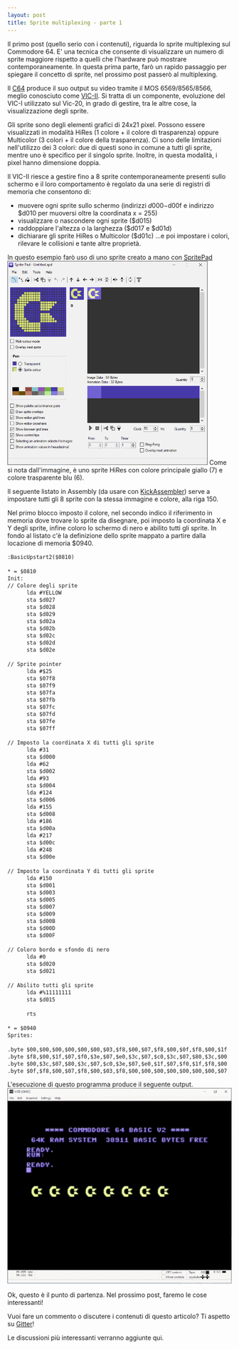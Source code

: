 ```yaml
---
layout: post
title: Sprite multiplexing - parte 1
---
```


Il primo post (quello serio con i contenuti), riguarda lo sprite multiplexing sul Commodore 64.
E' una tecnica che consente di visualizzare un numero di sprite maggiore rispetto a quelli che
l'hardware può mostrare contemporaneamente.
In questa prima parte, farò un rapido passaggio per spiegare il concetto di sprite, nel prossimo post
passerò al multiplexing.

Il [C64](https://it.wikipedia.org/wiki/Commodore_64) produce il suo output su video tramite il
MOS 6569/8565/8566, meglio conosciuto come [VIC-II](https://it.wikipedia.org/wiki/MOS_VIC-II).
Si tratta di un componente, evoluzione del VIC-I utilizzato sul Vic-20, in grado di gestire,
tra le altre cose, la visualizzazione degli sprite.

Gli sprite sono degli elementi grafici di 24x21 pixel. Possono essere visualizzati in modalità
HiRes (1 colore + il colore di trasparenza) oppure Multicolor (3 colori + il colore della trasparenza).
Ci sono delle limitazioni nell'utilizzo dei 3 colori: due di questi sono in comune a tutti gli sprite, mentre
uno è specifico per il singolo sprite. Inoltre, in questa modalità, i pixel hanno dimensione doppia.

Il VIC-II riesce a gestire fino a 8 sprite contemporaneamente presenti sullo schermo e il loro comportamento
è regolato da una serie di registri di memoria che consentono di:
* muovere ogni sprite sullo schermo (indirizzi $d000-$d00f e indirizzo $d010 per muoversi oltre la coordinata x = 255)
* visualizzare o nascondere ogni sprite ($d015)
* raddoppiare l'altezza o la larghezza ($d017 e $d01d)
* dichiarare gli sprite HiRes o Multicolor ($d01c)
...e poi impostare i colori, rilevare le collisioni e tante altre proprietà.

In questo esempio farò uso di uno sprite creato a mano con [SpritePad](https://csdb.dk/release/?id=132081)
![Sprite](./resources/creazione-sprite.png)
Come si nota dall'immagine, è uno sprite HiRes con colore principale giallo (7) e colore trasparente blu (6).

Il seguente listato in Assembly (da usare con [KickAssembler](http://theweb.dk/KickAssembler/)) serve a impostare
tutti gli 8 sprite con la stessa immagine e colore, alla riga 150.

Nel primo blocco imposto il colore, nel secondo indico il riferimento in memoria dove trovare lo sprite da disegnare,
poi imposto la coordinata X e Y degli sprite, infine coloro lo schermo di nero e abilito tutti gli sprite.
In fondo al listato c'è la definizione dello sprite mappato a partire dalla locazione di memoria $0940.

```
:BasicUpstart2($0810)

* = $0810
Init:
// Colore degli sprite
      lda #YELLOW
      sta $d027
      sta $d028
      sta $d029
      sta $d02a
      sta $d02b
      sta $d02c
      sta $d02d
      sta $d02e

// Sprite pointer
      lda #$25
      sta $07f8
      sta $07f9
      sta $07fa
      sta $07fb
      sta $07fc
      sta $07fd
      sta $07fe
      sta $07ff

// Imposto la coordinata X di tutti gli sprite 
      lda #31
      sta $d000
      lda #62
      sta $d002
      lda #93
      sta $d004
      lda #124
      sta $d006
      lda #155
      sta $d008
      lda #186
      sta $d00a
      lda #217
      sta $d00c
      lda #248
      sta $d00e

// Imposto la coordinata Y di tutti gli sprite 
      lda #150
      sta $d001       
      sta $d003       
      sta $d005       
      sta $d007       
      sta $d009       
      sta $d00B       
      sta $d00D       
      sta $d00F

// Coloro bordo e sfondo di nero
      lda #0
      sta $d020
      sta $d021

// Abilito tutti gli sprite
      lda #%11111111
      sta $d015

      rts

* = $0940
Sprites:

.byte $00,$00,$00,$00,$00,$00,$03,$f8,$00,$07,$f8,$00,$0f,$f8,$00,$1f
.byte $f8,$00,$1f,$07,$f0,$3e,$07,$e0,$3c,$07,$c0,$3c,$07,$80,$3c,$00
.byte $00,$3c,$07,$80,$3c,$07,$c0,$3e,$07,$e0,$1f,$07,$f0,$1f,$f8,$00
.byte $0f,$f8,$00,$07,$f8,$00,$03,$f8,$00,$00,$00,$00,$00,$00,$00,$07
```

L'esecuzione di questo programma produce il seguente output.
![Sprite](./resources/vice-8-sprite.png)

Ok, questo è il punto di partenza. Nel prossimo post, faremo le cose interessanti!

Vuoi fare un commento o discutere i contenuti di questo articolo? Ti aspetto su
[Gitter](https://gitter.im/intoinside/sprite-multiplexing)!

Le discussioni più interessanti verranno aggiunte qui.
